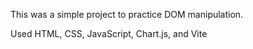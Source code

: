 This was a simple project to practice DOM manipulation.

Used HTML, CSS, JavaScript, Chart.js, and Vite
